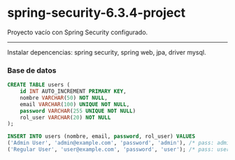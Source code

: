 # spring-security-6.3.4-project
Proyecto vacío con Spring Security configurado.
<hr/>
<p>Instalar depencencias: spring security, spring web, jpa, driver mysql.</p>
<h3>Base de datos</h3>

```SQL
CREATE TABLE users (
    id INT AUTO_INCREMENT PRIMARY KEY,
    nombre VARCHAR(50) NOT NULL,
    email VARCHAR(100) UNIQUE NOT NULL,
    password VARCHAR(255 UNIQUE NOT NULL)
    rol_user VARCHAR(20) NOT NULL
);

```

```SQL
INSERT INTO users (nombre, email, password, rol_user) VALUES 
('Admin User', 'admin@example.com', 'password', 'admin'), /* pass: admin */
('Regular User', 'user@example.com', 'password', 'user'); /* pass: user */
```
